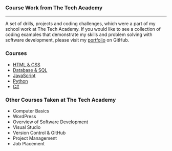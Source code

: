 ### Course Work from The Tech Academy
***

A set of drills, projects and coding challenges, which were a part of my school work at The Tech Academy. If you would like to see a collection of coding examples that demonstrate my skills and problem solving with software development, please visit my [portfolio](LinkToYourProfileHere) on GitHub.

### Courses
* [HTML & CSS](/The-Tech-Academy-Course-Work/HTML-CSS)
* [Database & SQL](/The-Tech-Academy-Course-Work/Database-SQL)
* [JavaScript](/The-Tech-Academy-Course-Work/JavaScript)
* [Python](/The-Tech-Academy-Course-Work/Python)
* [C#](/The-Tech-Academy-Course-Work/C#)

### Other Courses Taken at The Tech Academy

* Computer Basics
* WordPress
* Overview of Software Development
* Visual Studio
* Version Control & GitHub
* Project Management
* Job Placement
